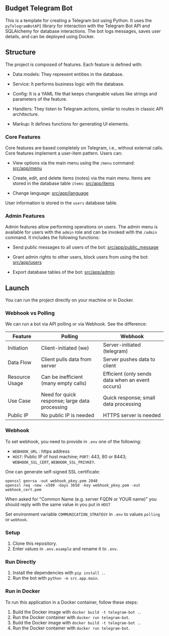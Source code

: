 ## Budget Telegram Bot

This is a template for creating a Telegram bot using Python. It uses the `pyTelegramBotAPI` library for interaction with the Telegram Bot API and SQLAlchemy for database interactions. The bot logs messages, saves user details, and can be deployed using Docker.


## Structure

The project is composed of features. Each feature is defined with:

- Data models: They represent entities in the database.

- Service: It performs business logic with the database.

- Config: It is a YAML file that keeps changeable values like strings and parameters of the feature.

- Handlers: They listen to Telegram actions, similar to routes in classic API architecture.

- Markup: It defines functions for generating UI elements.

### Core Features

Core features are based completely on Telegram, i.e., without external calls. Core features implement a user-item pattern. Users can:

- View options via the main menu using the `/menu` command: [src/app/menu](src/app/menu)

- Create, edit, and delete items (notes) via the main menu. Items are stored in the database table `items`: [src/app/items](src/app/items)

- Change language: [src/app/language](src/app/language)

User information is stored in the `users` database table.

### Admin Features

Admin features allow performing operations on users. The admin menu is available for users with the `admin` role and can be invoked with the `/admin` command. It includes the following functions:

- Send public messages to all users of the bot: [src/app/public_message](src/app/public_message)

- Grant admin rights to other users, block users from using the bot: [src/app/users](src/app/users)

- Export database tables of the bot: [src/app/admin](src/app/admin)

## Launch

You can run the project directly on your machine or in Docker.

### Webhook vs Polling

We can run a bot via API polling or via Webhook. See the difference:

| Feature |	Polling |	Webhook |
| - | - | - |
| Initiation |	Client-initiated (we) |	Server-initiated (telegram) |
| Data Flow |	Client pulls data from server |	Server pushes data to client |
| Resource Usage |	Can be inefficient (many empty calls)	| Efficient (only sends data when an event occurs) |
| Use Case |	Need for quick response; large data processing | Quick response; small data processing |
| Public IP | No public IP is needed | HTTPS server is needed |

### Webhook

To set webhook, you need to provide in `.env` one of the following:

- `WEBHOOK_URL` : https address
- `HOST`: Public IP of host machine; `PORT`: 443, 80 or 8443; `WEBHOOK_SSL_CERT`, `WEBHOOK_SSL_PRIVKEY`.

One can generate self-signed SSL certificate:

```
openssl genrsa -out webhook_pkey.pem 2048
openssl req -new -x509 -days 3650 -key webhook_pkey.pem -out webhook_cert.pem
```
When asked for "Common Name (e.g. server FQDN or YOUR name)" you should reply with the same value in you put in `HOST`

Set environment variable `COMMUNICATION_STRATEGY` in `.env` to values `polling` or `webhook`.

### Setup

1. Clone this repository.
2. Enter values in `.env.example` and rename it to `.env`.

### Run Directly

1. Install the dependencies with `pip install .`.
2. Run the bot with `python -m src.app.main`.

### Run in Docker

To run this application in a Docker container, follow these steps:

1. Build the Docker image with `docker build -t telegram-bot .`.
2. Run the Docker container with `docker run telegram-bot`.
1. Build the Docker image with `docker build -t telegram-bot .`.
2. Run the Docker container with `docker run telegram-bot`.
